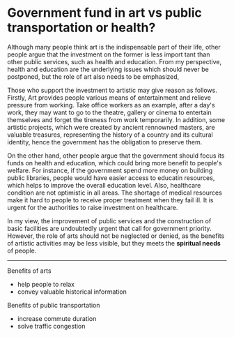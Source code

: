 Government fund in art vs public transportation or health?
===

Although many people think art is the indispensable part of their life, other people argue that the investment on the former is less import tant than other public services, such as health and education. From my perspective, health and education are the underlying issues which should never be postponed, but the role of art also needs to be emphasized,

Those who support the investment to artistic may give reason as follows. Firstly, Art provides people various means of entertainment and relieve pressure from working. Take office workers as an example, after a day's work, they may want to go to the theatre, gallery or cinema to entertain themselves and forget the tireness from work temporarily. In addition, some artistic projects, which were created by ancient rennowned masters, are valuable treasures, representing the history of a country and its cultural identity, hence the government has the obligation to preserve them.

On the other hand, other people argue that the government should focus its funds on health and education, which could bring more benefit to people's welfare. For instance, if the government spend more money on building public libraries, people would have easier access to educatin resources, which helps to improve the overall education level. Also, healthcare condition are not optimistic in all areas. The shortage of medical resources make it hard to people to receive proper treatment when they fail ill. It is urgent for the authorities to raise investment on healthcare.

In my view, the improvement of public services and the construction of basic facilities are undoubtedly urgent that call for government priority. However, the role of arts should not be neglected or denied, as the benefits of artistic activities may be less visible, but they meets the **spiritual needs** of people.



---
Benefits of arts
- help people to relax
- convey valuable historical information

Benefits of public transportation
- increase commute duration
- solve traffic congestion
